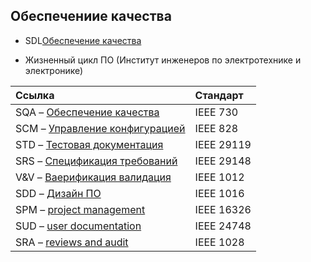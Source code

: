 ## Обеспечениие качества
-  SDL[Обеспечение качества](Обеспечение_качества.md)





- Жизненный цикл ПО (Институт инженеров по электротехнике и электронике)

|                                   Ссылка                                    |  Стандарт  |
|:----------------------------------------------------------------------------|:-----------|
|SQA – [Обеспечение качества](SLC_IEEE/Обеспечение_качества.md)               | IEEE 730   |
|SCM – [Управление конфигурацией](SLC_IEEE/Управление_конфигурацией.md)       | IEEE 828   |     
|STD – [Тестовая документация](SLC_IEEE/Тестовая_документация.md)             | IEEE 29119 |   
|SRS – [Спецификация требований](SLC_IEEE/Спецификация_требований.md)         | IEEE 29148 |
|V&V – [Ваерификация валидация](SLC_IEEE/Ваерификация_валидация.md)           | IEEE 1012  |  
|SDD – [Дизайн ПО](SLC_IEEE/Дизайн_ПО.md)                                     | IEEE 1016  |
|SPM – [project management](SLC_IEEE/SPM.md)                                  | IEEE 16326 |
|SUD – [user documentation](SLC_IEEE/SUD.md)                                  | IEEE 24748 |
|SRA – [reviews and audit](SLC_IEEE/SRA.md)                                   | IEEE 1028  |